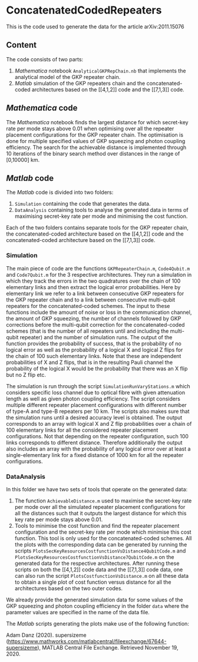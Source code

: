 # ConcatenatedCodedRepeaters

This is the code used to generate the data for the article arXiv:2011.15076

## Content
The code consists of two parts:

1. *Mathematica* notebook `AnalyticalGKPRepChain.nb` that implements the analytical model of the GKP repeater chain.
2.  *Matlab* simulation of the GKP repeaters chain and the concatenated-coded architectures based on the [[4,1,2]] code and the [[7,1,3]] code.

## *Mathematica* code

The *Mathematica* notebook finds the largest distance for which secret-key rate per mode stays above 0.01 when optimising over all the repeater placement configurations for the GKP repeater chain. The optimisation is done for multiple specified values of GKP squeezing and photon coupling efficiency. The search for the achievable distance is implemented through 10 iterations of the binary search method over distances in the range of [0,10000] km.

## *Matlab* code

The *Matlab* code is divided into two folders:

1. `Simulation` containing the code that generates the data.
2.  `DataAnalysis` containing tools to analyse the generated data in terms of maximising secret-key rate per mode and minimising the cost function.

Each of the two folders contains separate tools for the GKP repeater chain, the concatenated-coded architecture based on the [[4,1,2]] code and the concatenated-coded architecture based on the [[7,1,3]] code.

### Simulation

The main piece of code are the functions `GKPRepeaterChain.m`, `Code4Qubit.m` and `Code7Qubit.m` for the 3 respective architectures. They run a simulation in which they track the errors in the two quadratures over the chain of 100 elementary links and then extract the logical error probabilities. Here by elementary link we refer to a link between consecutive GKP repeaters for the GKP repeater chain and to a link between consecutive multi-qubit repeaters for the concatenated-coded schemes. The input to these functions include the amount of noise or loss in the communication channel, the amount of GKP squeezing, the number of channels followed by GKP corrections before the multi-qubit correction for the concatenated-coded schemes (that is the number of all repeaters until and including the multi-qubit repeater) and the number of simulation runs. The output of the function provides the probability of success, that is the probability of no logical error as well as the probability of a logical X and logical Z flips for the chain of 100 such elementary links. Note that these are independent probabilities of X and Z flips, that is in the resulting Pauli channel the probability of the logical X would be the probability that there was an X flip but no Z flip etc.

The simulation is run through the script `SimulationRunVaryStations.m` which considers specific loss channel due to optical fibre with given attenuation length as well as given photon coupling efficiency. The script considers multiple different repeater placement configurations with different number of type-A and type-B repeaters per 10 km. The scripts also makes sure that the simulation runs until a desired accuracy level is obtained. The output corresponds to an array with logical X and Z flip probabilities over a chain of 100 elementary links for all the considered repeater placement configurations. Not that depending on the repeater configuration, such 100 links corresponds to different distance. Therefore additionally the output also includes an array with the probability of any logical error over at least a single-elementary link for a fixed distance of 1000 km for all the repeater configurations.

### DataAnalysis

In this folder we have two sets of tools that operate on the generated data:

1. The function `AchievableDistance.m` used to maximise the secret-key rate per mode over all the simulated repeater placement configurations for all the distances such that it outputs the largest distance for which this key rate per mode stays above 0.01.
2. Tools to minimise the cost function and find the repeater placement configuration and the secret-key rate per mode which minimise this cost function. This tool is only used for the concatenated-coded schemes. All the plots with the corresponding data can be generated by running the scripts `PlotsSecKeyResourcesCostfunctionVsDistance4QubitCode.m` and `PlotsSecKeyResourcesCostfunctionVsDistance7QubitCode.m` on the generated data for the respective architectures. After running these scripts on both the [[4,1,2]] code data and the [[7,1,3]] code data, one can also run the script `PlotsCostfunctionVsDistance.m` on all these data to obtain a single plot of cost function versus distance for all the architectures based on the two outer codes.

We already provide the generated simulation data for some values of the GKP squeezing and photon coupling efficiency in the folder `data` where the parameter values are specified in the name of the data file.

The *Matlab* scripts generating the plots make use of the following function:

Adam Danz (2020). supersizeme (https://www.mathworks.com/matlabcentral/fileexchange/67644-supersizeme), MATLAB Central File Exchange. Retrieved November 19, 2020.
 